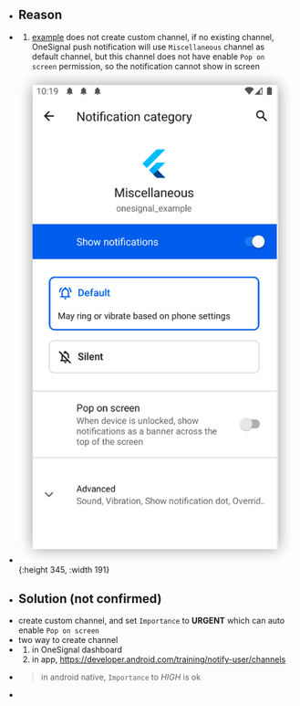 - ## Reason
- 1. [example](https://github.com/OneSignal/OneSignal-Flutter-SDK/tree/main/example) does not create custom channel, if no existing channel, OneSignal push notification will use `Miscellaneous` channel as default channel, but this channel does not have enable `Pop on screen`  permission, so the notification cannot show in screen
- ![image.png](../assets/image_1661350753568_0.png){:height 345, :width 191}
- ## Solution (not confirmed)
- create custom channel, and set `Importance` to **URGENT** which can auto enable `Pop on screen`
- two way to create channel
- 1. in OneSignal dashboard
  2. in app, https://developer.android.com/training/notify-user/channels
- > in android native, `Importance` to *HIGH* is ok
-
